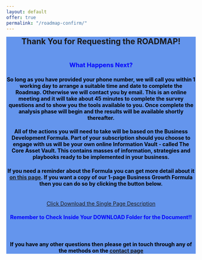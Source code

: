 ```yaml
---
layout: default
offer: true
permalink: "/roadmap-confirm/"
---
```

<div class="container-fluid" style="background-color:cornflowerblue; " >
  <div class="jumbotron">
    <h2 style="text-align:center; margin: 0px -10px"><strong>Thank You for Requesting the ROADMAP!</strong></h2><br>
    <h3 style="text-align:center; color:blue;">What Happens Next?</h3>
    <h4 style="text-align:center; color:black;">So long as you have provided your phone number, we will call you within 1 working day to arrange a suitable time and date to complete the Roadmap. Otherwise we will contact you by email.  This is an online meeting and it will take about 45 minutes to complete the survey questions and to show you the tools available to you.  Once complete the analysis phase will begin and the results will be available shortly thereafter.</h4>
    <h4 style="text-align:center; color:black;">All of the actions you will need to take will be based on the Business Development Formula. Part of your subscription should you choose to engage with us will be your own online Information Vault - called The Core Asset Vault.  This contains masses of information, strategies and playbooks ready to be implemented in your business.</h4>
    <h4 style="text-align:center; color:black;">If you need a reminder about the Formula you can get more detail about it <a href= "/formula/"> <u>on this page</u></a>. If you want a copy of our 1-page Business Growth Formula then you can do so by clicking the button below.</h4><br>
    <div class="row" style="text-align:center;">
      	<a href="/Downloads/One+Page+FORMULA+-+James+Austin.pdf" download="OnePageFORMULA-JA.pdf" class="btn-lg btn-success" role="button">Click Download the Single Page Description</a><br>
    </div>
    <h4 style="text-align:center; color:blue;">Remember to Check Inside Your DOWNLOAD Folder for the Document!!</h4><br>
    <h4 style="text-align:center; color:black;">If you have any other questions then please get in touch through any of the methods on the <a href="/contact/" > <u>contact page</u> </a></h4>
  </div><!--end Jumbotron-->
</div><!--end container-->
